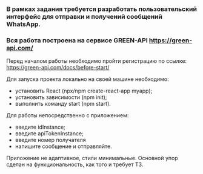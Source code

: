 ### В рамках задания требуется разработать пользовательский интерфейс для отправки и получений сообщений WhatsApp.

### Вся работа построена на сервисе GREEN-API https://green-api.com/

Перед началом работы необходимо пройти регистрацию по ссылке:
https://green-api.com/docs/before-start/

Для запуска проекта локально на своей машине необходимо:

- установить React (npx/npm create-react-app myapp);
- установить зависимости (npm init);
- выполнить команду start (npm start).

Для работы непосредственно с приложением:

- введите idInstance;
- введите apiTokenInstance;
- введите номер получателя
- напишите сообщение и отправляйте.

Приложение не адаптивное, стили минимальные. Основной упор сделан на функциональность, как того и требует ТЗ.
